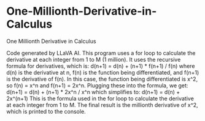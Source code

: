 # One-Millionth-Derivative-in-Calculus
One Millionth Derivative in Calculus

Code generated by LLaVA AI.
This program uses a for loop to calculate the derivative at each integer from 1 to M (1 million). It uses the recursive formula for derivatives, which is:
d(n+1) = d(n) + (n+1) * f(n+1) / f(n)
where d(n) is the derivative at n, f(n) is the function being differentiated, and f(n+1) is the derivative of f(n).
In this case, the function being differentiated is x^2, so f(n) = x^n and f(n+1) = 2x^n. Plugging these into the formula, we get:
d(n+1) = d(n) + (n+1) * 2x^n / x^n
which simplifies to:
d(n+1) = d(n) + 2x^(n+1)
This is the formula used in the for loop to calculate the derivative at each integer from 1 to M. The final result is the millionth derivative of x^2, which is printed to the console.
